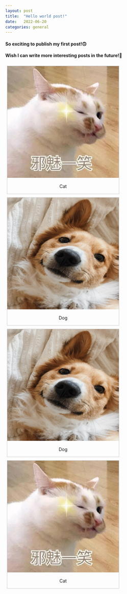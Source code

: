 ```yaml
---
layout: post
title:  "Hello world post!"
date:   2022-06-20
categories: general
---
```


#### So exciting to publish my first post!🙃 
#### Wish I can write more interesting posts in the future!👀 

<style>
div.gallery {
  margin: 5px;
  border: 1px solid #ccc;
  float: left;
  width: 350px;
}

div.gallery:hover {
  border: 1px solid #777;
}

div.gallery img {
  width: 100%;
  height: 350px;
}

div.desc {
  padding: 15px;
  text-align: center;
}
</style>

<div class="gallery">
  <a target="_blank" href="/assets/img/img0.jpg">
    <img src="/assets/img/img0.jpg" alt="Cat">
  </a>
  <div class="desc">Cat</div>
</div>

<div class="gallery">
  <a target="_blank" href="/assets/img/img0.jpg">
    <img src="/assets/img/img1.jpg" alt="Cat" >
  </a>
  <div class="desc">Dog</div>
</div>

<div class="gallery">
  <a target="_blank" href="/assets/img/img0.jpg">
    <img src="/assets/img/img1.jpg" alt="Cat" >
  </a>
  <div class="desc">Dog</div>
</div>


<div class="gallery">
  <a target="_blank" href="/assets/img/img0.jpg">
    <img src="/assets/img/img0.jpg" alt="Cat" >
  </a>
  <div class="desc">Cat</div>
</div>

<!-- <div align="center">
<iframe  src="/assets/img/img0.jpg" width=800 height=400></iframe>
</div> -->

<!-- 
---
layout: post
title:  "Welcome to Jekyll!"
date:   2022-06-19 22:35:51 +0800
categories: jekyll update
---
You’ll find this post in your `_posts` directory. Go ahead and edit it and re-build the site to see your changes. You can rebuild the site in many different ways, but the most common way is to run `jekyll serve`, which launches a web server and auto-regenerates your site when a file is updated.

Jekyll requires blog post files to be named according to the following format:

`YEAR-MONTH-DAY-title.MARKUP`

Where `YEAR` is a four-digit number, `MONTH` and `DAY` are both two-digit numbers, and `MARKUP` is the file extension representing the format used in the file. After that, include the necessary front matter. Take a look at the source for this post to get an idea about how it works.

Jekyll also offers powerful support for code snippets:

{% highlight ruby %}
def print_hi(name)
  puts "Hi, #{name}"
end
print_hi('Tom')
#=> prints 'Hi, Tom' to STDOUT.
{% endhighlight %}

Check out the [Jekyll docs][jekyll-docs] for more info on how to get the most out of Jekyll. File all bugs/feature requests at [Jekyll’s GitHub repo][jekyll-gh]. If you have questions, you can ask them on [Jekyll Talk][jekyll-talk].

[jekyll-docs]: https://jekyllrb.com/docs/home
[jekyll-gh]:   https://github.com/jekyll/jekyll
[jekyll-talk]: https://talk.jekyllrb.com/ 
-->


